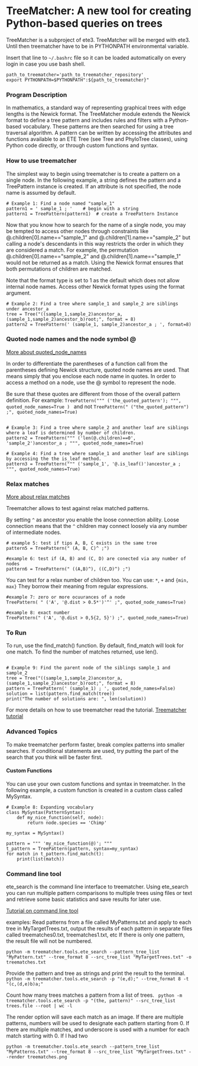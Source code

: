 # TreeMatcher: A new tool for creating Python-based queries on trees

TreeMatcher is a subproject of ete3.
TreeMatcher will be merged with ete3. Until then treematcher have to be in PYTHONPATH environmental variable.

Insert that line to `~/.bashrc` file so it can be loaded automatically on every login
in case you use bash shell.

```
path_to_treematcher='path_to_treematcher_repository'
export PYTHONPATH=$PYTHONPATH":${path_to_treematcher}"
```

### Program Description

In mathematics, a standard way of representing graphical trees with edge lengths is the Newick format. The TreeMatcher module extends the Newick format to define a tree pattern and includes rules and filters with a Python-based vocabulary. These patterns are then searched for using a tree traversal algorithm. A pattern can be written by accessing the attributes and functions available to an ETE Tree (see Tree and PhyloTree classes), using Python code directly, or through custom functions and syntax.

### How to use treematcher

The simplest way to begin using treematcher is to create a pattern on a single node. In the following example, a string defines the pattern and a TreePattern instance is created. If an attribute is not specified, the node name is assumed by default.

```
# Example 1: Find a node named "sample_1"
pattern1 = ' sample_1 ; '	 # begin with a string
pattern1 = TreePattern(pattern1)  # create a TreePattern Instance

```

Now that you know how to search for the name of a single node, you may be tempted to access other nodes through constraints like @.children[0].name=="sample_1" and @.children[1].name=="sample_2" but calling a node's descendants in this way restricts the order in which they are considered a match. For example, the permutation @.children[0].name=="sample_2" and @.children[1].name=="sample_1" would not be returned as a match. Using the Newick format ensures that both permutations of children are matched.


Note that the format type is set to 1 as the default which does not allow internal node names. Access other Newick format types using the format argument.

```
# Example 2: Find a tree where sample_1 and sample_2 are siblings under ancestor_a
tree = Tree("((sample_1,sample_2)ancestor_a,(sample_1,sample_2)ancestor_b)root;", format = 8)
pattern2 = TreePattern(' (sample_1, sample_2)ancestor_a ; ', format=8)
```

### Quoted node names and the node symbol @
[More about quoted_node_names](sdoc/tutorial/tutorial_treematcher.md#quoted-node-names-and-the-node-symbol-)

In order to differentiate the parentheses of a function call from the parentheses defining Newick structure, quoted node names are used.
That means simply that you enclose each node name in quotes.
In order to access a method on a node, use the @ symbol to represent the node.

Be sure that these quotes are different from those of the overall pattern definition.
For example:
`TreePattern(""" ('the_quoted_pattern'); """, quoted_node_names=True ) `
and not
`TreePattern(" ("the_quoted_pattern") ;", quoted_node_names=True)`


```

# Example 3: Find a tree where sample_2 and another leaf are siblings where a leaf is determined by number of children.
pattern2 = TreePattern(""" ('len(@.children)==0', 'sample_2')ancestor_a ; """, quoted_node_names=True)

# Example 4: Find a tree where sample_1 and another leaf are siblings by accessing the the is_leaf method.
pattern3 = TreePattern(""" ('sample_1', '@.is_leaf()')ancestor_a ; """, quoted_node_names=True)
```

### Relax matches
[More about relax matches](sdoc/tutorial/tutorial_treematcher.md#relax_patterns)

Treematcher allows to test against relax matched patterns.

By setting ` ^ ` as ancestor you enable the loose connection ability.
Loose connection means that the ` ^ ` children may connect
loosely via any number of intermediate nodes.

```
# example 5: test if tips A, B, C exists in the same tree
pattern5 = TreePattern(" (A, B, C)^ ;")

#example 6: test if (A, B) and (C, D) are conected via any number of nodes
pattern6 = TreePattern(" ((A,B)^), ((C,D)^) ;")

```

You can test for a relax number of children too.
You can use:
` * `, ` + ` and ` {min, max} `
They borrow their meaning from regular expressions.

```
#example 7: zero or more ocuurances of a node
TreePattern( " ('A', '@.dist > 0.5*')'^' ;", quoted_node_names=True)

#example 8: exact number
TreePattern(" ('A', '@.dist > 0,5{2, 5}') ;", quoted_node_names=True)

```


### To Run
To run, use the find_match() function. By default, find_match will look for one match.
To find the number of matches returned, use len().

```

# Example 9: Find the parent node of the siblings sample_1 and sample_2
tree = Tree("((sample_1,sample_2)ancestor_a,(sample_1,sample_2)ancestor_b)root;", format = 8)
pattern = TreePattern(' (sample_1) ; ', quoted_node_names=False)
solution = list(pattern.find_match(tree))
print("The number of solutions are: ", len(solution))

```

For more details on how to use treematcher read the tutorial.
[Treematcher tutorial](sdoc/tutorial/tutorial_treematcher.md)

### Advanced Topics

To make treematcher perform faster, break complex patterns into smaller searches. If conditional statements are used, try putting the part of the search that you think will be faster first.

####  Custom Functions
You can use your own custom functions and syntax in treematcher.  In the following example, a custom function is created in a custom class called MySyntax.

```
# Example 8: Expanding vocabulary
class MySyntax(PatternSyntax):
	def my_nice_function(self, node):
		return node.species == 'Chimp'

my_syntax = MySyntax()

pattern = """ 'my_nice_function(@)'; """
t_pattern = TreePattern(pattern, syntax=my_syntax)
for match in t_pattern.find_match(t):
	print(list(match))

```

### Command line tool

ete_search is the command line interface to treematcher. Using ete_search you can run multiple
pattern comparisons to multiple trees using files or text and retrieve some basic statistics and
save results for later use.

[Tutorial on command line tool](sdoc/tutorial/tutorial_treematcher.rst#ete_search-command-line-tool)

examples:
Read patterns from a file called MyPatterns.txt and apply to each tree in MyTargetTrees.txt, output the results of each pattern in separate files called treematches0.txt, treematches1.txt, etc
If there is only one pattern, the result file will not be numbered.

`python -m treematcher.tools.ete_search --pattern_tree_list "MyPattern.txt" --tree_format 8 --src_tree_list "MyTargetTrees.txt" -o treematches.txt `

Provide the pattern and tree as strings and print the result to the terminal.
`python -m treematcher.tools.ete_search -p "(e,d);" --tree_format 8 -t "(c,(d,e)b)a;" `


Count how many trees matches a pattern from a list of trees.
` python -m treematcher.tools.ete_search -p "(the, pattern)" --src_tree_list trees.file --root | wc -l`


The render option will save each match as an image. If there are multiple patterns, numbers will be used to designate each pattern starting from 0.
If there are multiple matches, and underscore is used with a number for each match starting with 0. If I had two

`python -m treematcher.tools.ete_search --pattern_tree_list "MyPatterns.txt" --tree_format 8 --src_tree_list "MyTargetTrees.txt" --render treematches.png `

